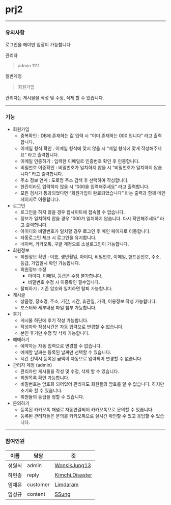 # prj2

------------------
### 유의사항

 로그인을 해야만 입장이 가능합니다
 
  관리자
  > admin
  > 1111
  
  일반계정
  > 회원가입

 관리자는 게시물을 작성 및 수정, 삭제 할 수 있습니다.
 
------------------
### 기능

- 회원가입
    - 중복확인 : DB에 존재하는 값 입력 시 “이미 존재하는 000 입니다” 라고 출력합니다.
    - 이메일 형식 확인 : 이메일 형식에 맞지 않을 시 “메일 형식에 맞게 작성해주세요” 라고 출력합니다.
    - 이메일 인증하기 : 입력한 이메일로 인증번호 확인 후 인증합니다.
    - 비밀번호 이중확인 : 비밀번호가 일치하지 않을 시 “비밀번호가 일치하지 않습니다” 라고 출력합니다.
    - 주소 정보 연계 : 도로명 주소 검색 후 선택하여 작성합니다.
    - 한칸이라도 입력하지 않을 시 “000을 입력해주세요” 라고 출력합니다.
    - 모든 검사가 통과되었다면 “회원가입이 완료되었습니다” 라는 출력과 함께 메인 페이지로 이동합니다.
- 로그인
    - 로그인을 하지 않을 경우 웹사이트에 접속할 수 없습니다.
    - 정보가 일치하지 않을 경우 “000가 일치하지 않습니다. 다시 확인해주세요” 라고 출력합니다.
    - 아이디와 비밀번호가 일치할 경우 로그인 후 메인 페이지로 이동합니다.
    - 자동로그인 체크 시 로그인을 유지합니다.
    - 네이버, 카카오톡, 구글 계정으로 소셜로그인이 가능합니다.
- 회원정보
    - 회원정보 확인 : 이름, 생년월일, 아이디, 비밀번호, 이메일, 핸드폰번호, 주소, 등급, 가입일시 확인 가능합니다.
    - 회원정보 수정
        - 아이디, 이메일, 등급은 수정 불가합니다.
        - 비밀번호 수정 시 이중확인 필수입니다.
    - 탈퇴하기 : 기존 암호와 일치하면 탈퇴 가능합니다.
- 게시글
    - 상품명, 장소명, 주소, 기간, 시간, 휴관일, 가격, 이용정보 작성 가능합니다.
    - 포스터와 세부내용 파일 첨부 가능합니다.
- 후기
    - 게시물 하단에 후기 작성 가능합니다.
    - 작성자와 작성시간은 자동 입력으로 변경할 수 없습니다.
    - 본인 후기만 수정 및 삭제 가능합니다.
- 예매하기
    - 예약자는 자동 입력으로 변경할 수 없습니다.
    - 예매할 날짜는 등록된 날짜만 선택할 수 있습니다.
    - 시간 선택시 등록된 금액이 자동으로 입력되어 변경할 수 없습니다.
- 관리자 계정 (admin)
    - 관리자만 게시물을 작성 및 수정, 삭제 할 수 있습니다.
    - 회원목록 확인 가능합니다.
    - 비밀번호는 암호화 되어있어 관리자도 회원들의 암호를 알 수 없습니다. 하지만 초기화 할 수 있습니다.
    - 회원들의 등급을 정할 수 있습니다.
- 문의하기
    - 등록된 카카오톡 채널로 자동연결되어 카카오톡으로 문의할 수 있습니다.
    - 등록된 관리자들은 문의를 카카오톡으로 실시간 확인할 수 있고 응답할 수 있습니다.

------------------
### 참여인원

이름 | 담당 | 깃
----|-----|----
정원식 | admin | [WonsikJung13](https://github.com/WonsikJung13)
하현종 | reply | [Kimchi.Disaster](https://github.com/ha971206)
임채은 | customer | [Limdaram](https://github.com/Limdaram)
임성규 | content | [SSung](https://github.com/gmlrmrtjd)

